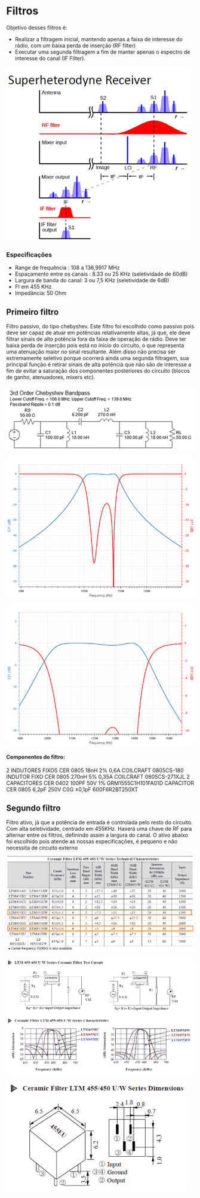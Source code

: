 # Filtros
Objetivo desses filtros é:
- Realizar a filtragem inicial, mantendo apenas a faixa de interesse do rádio, com um baixa perda de inserção (RF filter)
- Executar uma segunda filtragem a fim de manter apenas o espectro de interesse do canal (IF Filter).

![Ilustração do objetivo da filtragem no projeto](objetivo.PNG)


### Especificações 

- Range de frequência : 108 a 136,9917 MHz
- Espaçamento entre os canais : 8.33 ou 25 KHz (seletividade de 60dB)
- Largura de banda do canal: 3 ou 7,5 KHz (seletividade de 6dB)
- FI em 455 KHz
- Impedância: 50 Ohm

## Primeiro filtro

Filtro passivo, do tipo chebyshev. Este filtro foi escolhido como passivo pois deve ser capaz de atuar em potências relativamente altas, já que, ele deve filtrar sinais de alto potência fora da faixa de operação de rádio. Deve ter baixa perda de inserção pois está no início do circuito, o que representa uma atenuação maior no sinal resultante. Além disso não precisa ser extremamente seletivo porque ocorrerá ainda uma segunda filtragem, sua principal função é retirar sinais de alta potência que não são de interesse a fim de evitar a saturação dos componentes posteriores do circuito (blocos de ganho, atenuadores, mixers etc).

![Circuito do Primeiro Filtro](wideBandFilter_circuit.PNG)

![Plot Primeiro Filtro](wideBandFilter_plot.png)

![Plot Primeiro Filtro](wideBandFilter_plot2.png)

#### Componentes do filtro:

2 INDUTORES FIXOS CER 0805 18nH 2% 0,6A COILCRAFT 0805CS-180
INDUTOR FIXO CER 0805 270nH 5% 0,35A COILCRAFT 0805CS-271XJL
2 CAPACITORES CER 0402 100PF 50V 1% GRM1555C1H101FA01D
CAPACITOR CER 0805 6,2pF 250V C0G ±0,1pF 600F6R2BT250XT

## Segundo filtro

Filtro ativo, já que a potência de entrada é controlada pelo resto do circuito. Com alta seletividade, centrado em 455KHz. Haverá uma chave de RF para alternar entre os filtros, definindo assim a largura do canal. O ativo abaixo foi escolhido pois atende as nossas especificações, é pequeno e não necessita de circuito externo

![Filtros escolhidos](activefilterdatasheet.PNG)

![Resposta em freqência dos filtros](activefilter.PNG)

![Pin Out do componente](pinout.PNG)
